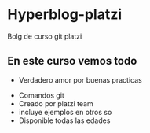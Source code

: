 # Hyperblog-platzi

Bolg de curso git platzi

## En este curso vemos todo

- Verdadero amor por buenas practicas

* Comandos git
* Creado por platzi team
* incluye ejemplos en otros so
* Disponible todas las edades

